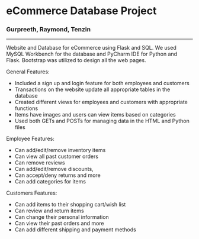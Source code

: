# eCommerce Database Project

### Gurpreeth, Raymond, Tenzin
--------------------------------

Website and Database for eCommerce using Flask and SQL. We used MySQL Workbench for the database and PyCharm IDE for Python and Flask. Bootstrap was utilized to design all the web pages.

General Features:
- Included a sign up and login feature for both employees and customers
- Transactions on the website update all appropriate tables in the database
- Created different views for employees and customers with appropriate functions
- Items have images and users can view items based on categories
- Used both GETs and POSTs for managing data in the HTML and Python files

Employee Features:
- Can add/edit/remove inventory items
- Can view all past customer orders
- Can remove reviews
- Can add/edit/remove discounts,
- Can accept/deny returns and more
- Can add categories for items

Customers Features:
- Can add items to their shopping cart/wish list
- Can review and return items
- Can change their personal information
- Can view their past orders and more
- Can add different shipping and payment methods
